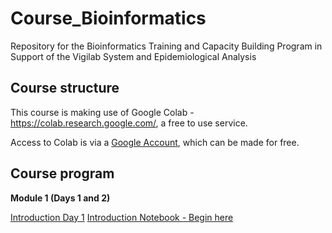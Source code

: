 # Course_Bioinformatics
Repository for the Bioinformatics Training and Capacity Building Program in Support of the Vigilab System and Epidemiological Analysis

## Course structure 
This course is making use of Google Colab - https://colab.research.google.com/, a free to use service.

Access to Colab is via a [Google Account](https://www.google.com/account/about/), which can be made for free.
## Course program

**Module 1 (Days 1 and 2)**         
<!--- [Introduction Day 1](Presentations/Introduction_Week_Day_Plan_Day1.pdf) --->     

[Introduction Day 1](Presentations/Introduction_Week_Day_Plan_Day1.pdf)
[Introduction Notebook - Begin here](Modules/introduction_notebook_example.md) 
